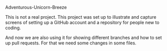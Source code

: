 Adventurous-Unicorn-Breeze

This is not a real project. This project was set up to illustrate and capture screens of setting up a GitHub account and a repository for people new to coding.

And now we are also using it for showing different branches and how to set up pull requests. For that we need some changes in some files.
